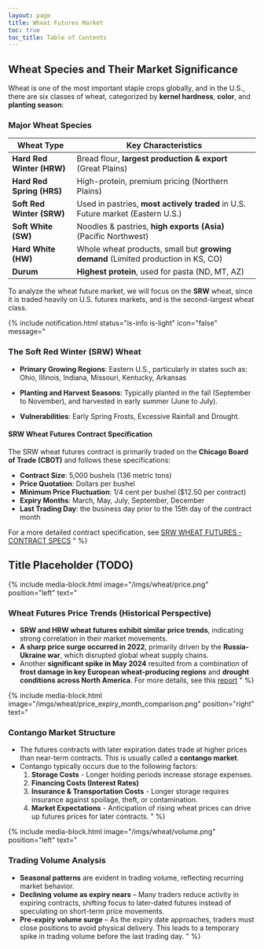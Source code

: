 ```yaml
---
layout: page
title: Wheat Futures Market
toc: true
toc_title: Table of Contents
---
```

## Wheat Species and Their Market Significance

Wheat is one of the most important staple crops globally, and in the U.S., there are six classes of wheat, categorized by **kernel hardness**, **color**, and **planting season**:

### Major Wheat Species

| Wheat Type                | Key Characteristics                                                                |
|---------------------------|------------------------------------------------------------------------------------|
| **Hard Red Winter (HRW)** | 	Bread flour, **largest production & export** (Great Plains)                       |
| **Hard Red Spring (HRS)** | 	High-protein, premium pricing (Northern Plains)                                   |
| **Soft Red Winter (SRW)** | 	Used in pastries, **most actively traded** in U.S. Future market (Eastern U.S.)   |
| **Soft White (SW)**       | 	Noodles & pastries, **high exports (Asia)** (Pacific Northwest)                   |
| **Hard White (HW)**       | 	Whole wheat products, small but **growing demand** (Limited production in KS, CO) |
| **Durum**                 | 	**Highest protein**, used for pasta (ND, MT, AZ)                                  |

To analyze the wheat future market, we will focus on the **SRW** wheat, since it is traded heavily on U.S. futures 
markets, and is the second-largest wheat class.

{% include notification.html 
status="is-info is-light"
icon="false"
message="
### The Soft Red Winter (SRW) Wheat
- **Primary Growing Regions**: Eastern U.S., particularly in states such as: Ohio, 
Illinois, Indiana, Missouri, Kentucky, Arkansas

- **Planting and Harvest Seasons**: Typically planted in the fall (September to November), and harvested in early summer (June to 
July).

- **Vulnerabilities**: Early Spring Frosts, Excessive Rainfall and Drought.

#### SRW Wheat Futures Contract Specification
The SRW wheat futures contract is primarily traded on the **Chicago Board of Trade (CBOT)** and follows these 
specifications:
- **Contract Size**: 5,000 bushels (136 metric tons)
- **Price Quotation**: Dollars per bushel
- **Minimum Price Fluctuation**: 1/4 cent per bushel ($12.50 per contract)
- **Expiry Months**: March, May, July, September, December
- **Last Trading Day**: the business day prior to the 15th day of the contract month

For a more detailed contract specification, see [SRW WHEAT FUTURES - CONTRACT SPECS](https://www.cmegroup.com/markets/agriculture/grains/wheat.contractSpecs.html)
" %}



## Title Placeholder (TODO)

{% include media-block.html 
    image="/imgs/wheat/price.png"
    position="left"
    text="
### Wheat Futures Price Trends (Historical Perspective)
- **SRW and HRW wheat futures exhibit similar price trends**, indicating strong correlation in their market movements.
- **A sharp price surge occurred in 2022**, primarily driven by the **Russia-Ukraine war**, which disrupted global 
  wheat supply chains.
- Another **significant spike in May 2024** resulted from a combination of **frost damage in key European 
  wheat-producing regions** and **drought conditions across North America**. For more details, see this 
  [report](https://www.chemanalyst.com/NewsAndDeals/NewsDetails/the-perfect-storm-factors-fueling-the-surge-in-global-wheat-prices-in-q2-of-2024-27869)
"
%}

{% include media-block.html 
    image="/imgs/wheat/price_expiry_month_comparison.png"
    position="right"
    text="
### Contango Market Structure
- The futures contracts with later expiration dates trade at higher prices than near-term contracts. This is usually 
  called a **contango market**.
- Contango typically occurs due to the following factors:
  1. **Storage Costs** - Longer holding periods increase storage expenses.
  2. **Financing Costs (Interest Rates)**
  3. **Insurance & Transportation Costs** - Longer storage requires insurance against spoilage, theft, or contamination.
  4. **Market Expectations** -  Anticipation of rising wheat prices can drive up futures prices for later contracts.
"
%}

{% include media-block.html 
    image="/imgs/wheat/volume.png"
    position="left"
    text="
### Trading Volume Analysis
- **Seasonal patterns** are evident in trading volume, reflecting recurring market behavior. 
- **Declining volume as expiry nears** – Many traders reduce activity in expiring contracts, shifting focus to 
  later-dated futures instead of speculating on short-term price movements.
- **Pre-expiry volume surge** – As the expiry date approaches, traders must close positions to avoid physical delivery. 
  This leads to a temporary spike in trading volume before the last trading day.
"
%}